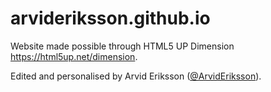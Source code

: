# arvideriksson.github.io

Website made possible through HTML5 UP Dimension https://html5up.net/dimension.

Edited and personalised by Arvid Eriksson ([@ArvidEriksson](https://github.com/ArvidEriksson)).
